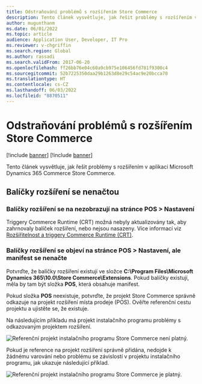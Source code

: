 ```yaml
---
title: Odstraňování problémů s rozšířením Store Commerce
description: Tento článek vysvětluje, jak řešit problémy s rozšířením v aplikaci Microsoft Dynamics 365 Commerce Store Commerce.
author: mugunthanm
ms.date: 06/01/2022
ms.topic: article
audience: Application User, Developer, IT Pro
ms.reviewer: v-chgriffin
ms.search.region: Global
ms.author: rassadi
ms.search.validFrom: 2017-06-20
ms.openlocfilehash: ff26bb76e04c60a9cb975e106456fd781f9300c4
ms.sourcegitcommit: 52b7225350daa29b1263d8e29c54ac9e20bcca70
ms.translationtype: HT
ms.contentlocale: cs-CZ
ms.lasthandoff: 06/03/2022
ms.locfileid: "8870511"
---
```

# <a name="troubleshoot-store-commerce-extension-issues"></a>Odstraňování problémů s rozšířením Store Commerce

[!include [banner](../includes/banner.md)]
[!include [banner](../includes/preview-banner.md)]

Tento článek vysvětluje, jak řešit problémy s rozšířením v aplikaci Microsoft Dynamics 365 Commerce Store Commerce.

## <a name="extensions-packages-arent-loaded"></a>Balíčky rozšíření se nenačtou

### <a name="extensions-packages-dont-appear-on-the-pos--settings-page"></a>Balíčky rozšíření se na nezobrazují na stránce POS \> Nastavení

Triggery Commerce Runtime (CRT) možná nebyly aktualizovány tak, aby zahrnovaly balíček rozšíření, nebo nejsou nasazeny. Více informací viz [Rozšířitelnost a triggery Commerce Runtime (CRT)](../dev-itpro/commerce-runtime-extensibility-trigger.md).

### <a name="extensions-packages-appear-on-the-pos--settings-page-but-the-manifest-isnt-loaded"></a>Balíčky rozšíření se objeví na stránce POS \> Nastavení, ale manifest se nenačte

Potvrďte, že balíčky rozšíření existují ve složce **C:\\Program Files\\Microsoft Dynamics 365\\10.0\\Store Commerce\\Extensions**. Pokud balíčky existují, měla by tam být složka **POS**, která obsahuje manifest.

Pokud složka **POS** neexistuje, potvrďte, že projekt Store Commerce správně odkazuje na projekt rozšíření místa prodeje (POS). Ověřte referenční cestu projektu a ujistěte se, že existuje. 

Na následujícím příkladu má projekt instalačního programu problémy s odkazovaným projektem rozšíření.

![Referenční projekt instalačního programu Store Commerce není platný.](media/ReferenceNotValid.png)

Pokud je reference na projekt rozšíření správně přidána, nedojde k žádnému varování nebo problému se závislostí v projektu instalačního programu, jak ukazuje následující příklad.

![Referenční projekt instalačního programu Store Commerce je platný.](media/ReferenceValid.png)
